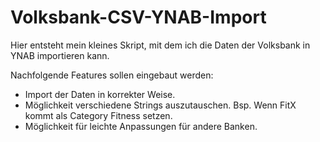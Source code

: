 
# Volksbank-CSV-YNAB-Import

Hier entsteht mein kleines Skript,
mit dem ich die Daten der Volksbank in YNAB importieren kann.

Nachfolgende Features sollen eingebaut werden:

* Import der Daten in korrekter Weise.
* Möglichkeit verschiedene Strings auszutauschen. Bsp. Wenn FitX kommt als Category Fitness setzen.
* Möglichkeit für leichte Anpassungen für andere Banken.